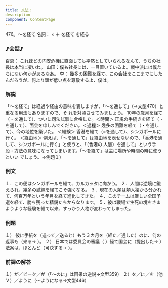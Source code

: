 ```yaml
---
title: 文法：
description
component: ContentPage
---
```



476。～を経て
名詞： × ＋ を経て を経る
### ♪会話♪
百恵： これほどの円安危機に直面しても平然としていられるなんて、うちの社長は本当に凄いわ。 山田：僕も社長には、一目置いているよ。戦中派には僕たちにない何かがあるなあ。
李： 幾多の困難を経て、この会社をここまでにしたんだろうが、何より頭が低い点を尊敬するよ、僕は。
### 解説
「～を経て」は経過や経由の意味を表しますが、「～を通して」（→文型470）と重なる用法もありますので、そ れを対照させてみましょう。
10年の歳月を経て（・を通して）、ついに司法試験に合格した。＜時間＞ 正規の手続きを経て（・を通して）、面会を申しんでください。＜過程＞ 幾多の困難を経て（・を通して）、今の地位を築いた。 ＜経験＞ 香港を経て（×を通して）、シンガポールに行く。 ＜経由地＞ 例えば、「～を通して」は経由地を表せないので、「香港を通して、シンガポールに行く」と使うと、「（香港の
人脈）を通して」という手段・方法の意味になってしまいます。「～を経て」は主に場所や時間の時に使うといい でしょう。→例題１）
### 例文
１．この便はシンガポールを経て、カルカッタに向かう。
２．人間は逆境に鍛えられ、幾多の試練を経てこそ強くなる。
３．現在の人類は類人猿から分かれて、何百万年という年月を経て進化してきた。
４．このチームは厳しい全国予選を経て、勝ち残った精鋭たちからなります。
５．彼は戦場で生死の境をさまようような経験を経て以来、すっかり人格が変わってしまった。
### 例題
１） 彼に手紙を（送って／送ると）もう３カ月を（経た／通した）のに、何の返事も（来る→ ）。
２） 日本では委員会の審議（ ）経て国会に（提出した→ ）法案は、ほとんど（可決する→ ）。
### 前課の解答
１）が／ピーク／が（「～のに」は因果の逆説→文型359）
２）を／に／を（他Ｖ）／ように（～ようになる→文型446）
